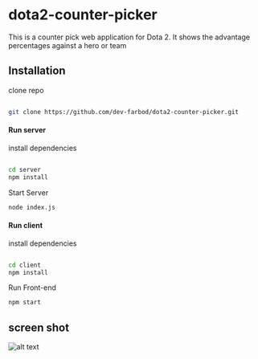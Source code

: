 # dota2-counter-picker

This is a counter pick web application for Dota 2. It shows the advantage percentages against a hero or team


## Installation

clone repo
```bash

git clone https://github.com/dev-farbod/dota2-counter-picker.git

```

#### Run server

install dependencies

```bash

cd server
npm install

```

Start Server

```bash
node index.js

```

#### Run client

install dependencies

```bash

cd client
npm install

```
Run Front-end

```bash
npm start
```



## screen shot

![alt text](https://i.ibb.co/j6m8hy2/Screenshot-from-2022-02-11-10-18-20.png)

